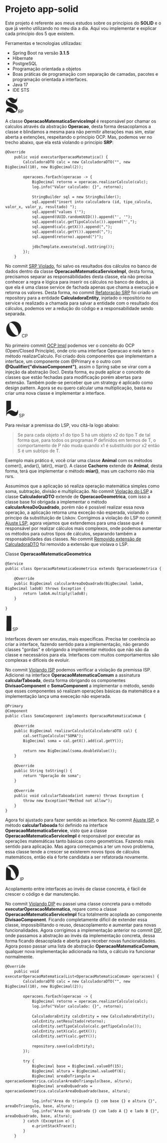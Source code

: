 # Projeto app-solid
Este projeto é referente aos meus estudos sobre os princípios do **SOLID** e o que já venho utilizando no meu dia a dia. 
Aqui vou implementar e explicar cada princípio dos 5 que existem.

Ferramentas e tecnologias utilizadas: 
- Spring Boot na versão **3.1.5**
- Hibernate
- PostgreSQL
- Programação orientada a objetos
- Boas práticas de programação com separação de camadas, pacotes e programação orientada a interfaces.
- Java 17
- IDE STS

![S](https://github.com/guigomes91/app-solid/blob/master/src/main/resources/static/assets/S_BG.png)RP

A classe **OperacaoMatematicaServiceImpl** é responsável por chamar os calculos através da abstração **Operacao**, desta forma desacoplamos a classe e blindamos a mesma 
para não permitir alterações mas sim, estar aberta a extenções, respeitando o principio OCP. Mas, podemos ver no trecho abaixo, que ela está violando o principio **SRP**:

```
@Override
	public void executarOperacaoMatematica() {
		CalculadoraDTO calc = new CalculadoraDTO("", new BigDecimal(10), new BigDecimal(2));
		
		operacoes.forEach(operacao -> {
			BigDecimal retorno = operacao.realizarCalculo(calc);
			log.info("Valor calculado: {}", retorno);
			
			StringBuilder sql = new StringBuilder();
			sql.append("insert into calculadora (id, tipo_calculo, valor_x, valor_y, resultado) ");
			sql.append("values ('");
			sql.append(UUID.randomUUID()).append("', '");
			sql.append(calc.getTipoCalculo()).append("',");
			sql.append(calc.getX()).append(",");
			sql.append(calc.getY()).append(",");
			sql.append(retorno).append(")");
			
			jdbcTemplate.execute(sql.toString());
		});
	}
```

No commit [SRP Violado](https://github.com/guigomes91/app-solid/commit/b915013f2ce0c2241a0f3c00b525afbd60cdbb98), foi salvo os resultados dos cálculos no banco de dados dentro da classe **OperacaoMatematicaServiceImpl**, desta forma, precisamos
separar as responsábilidades desta classe, ela não precisa conhecer a regra e lógica para inserir os cálculos no banco de dados, já que ela é uma classe service de fachada apenas que chama a execução e retorna os valores.
Desta forma, no commit [Refatoração SRP](https://github.com/guigomes91/app-solid/commit/cb8b1b5686479bb831b306cb47e290e6b8a54f60) foi criado um repository para a entidade **CalculadoraEntity**, injetado o repositório no service e realizado a chamada para salvar 
a entidade com o resultado dos cálculos, podemos ver a redução do código e a responsabilidade sendo separada.

![O](https://github.com/guigomes91/app-solid/blob/master/src/main/resources/static/assets/O_BG.png)CP

No primeiro commit [OCP Impl](https://github.com/guigomes91/app-solid/commit/865ea4fc5244968d8bec768f9139abf88d415339#diff-bb2848a183e7299ddae9d28f9c750c17468172083578132930a1f9f52a6a350f) podemos ver o conceito do OCP (Open/Closed Principle), onde crio uma interface Operacao e nela tem o método realizarCalculo.
Foi criado dois componentes que implementam a interface, um componente com @Primary e o outro com **@Qualifier("divisaoComponent")**, assim o Spring sabe se virar com a injeção da 
abstração (Ioc).
Desta forma, eu pude aplicar o conceito de classes que estão fechadas para modificação porém abertas para extensão. Também pode-se perceber que um strategy é aplicado
como design pattern. Agora se eu quero calcular uma multiplicação, basta eu criar uma nova classe e implementar a interface.

![L](https://github.com/guigomes91/app-solid/blob/master/src/main/resources/static/assets/L_BG.png)SP

Para revisar a premissa do LSP, vou citá-la logo abaixo:

>Se para cada objeto x1 do tipo S há um objeto x2 do tipo T de tal forma que, para todos os programas P definidos em termos de T,
>o comportamento de P não muda quando x1 é substituído por x2 então S é um subtipo de T.

Exemplo mais prático é, você criar uma classe **Animal** com os métodos comer(), andar(), latir(), miar().
A classe **Cachorro** extende de **Animal**, desta forma, terá que implementar o método **miar()**, mas um cachorro não mia rsrs.

Assumimos que a aplicação só realiza operação matemática simples como soma, subtração, divisão e multiplicação. No commit [Violação do LSP](https://github.com/guigomes91/app-solid/commit/ca09858bfcdd9577eeae97dd9e9ded220d835bd0) a classe **CalculadoraDTO** extende de 
**OperacaoGeometrica**, com isso a classe base foi obrigada a implementar o método **calcularAreaDoQuadrado**, porém não é possível realizar essa nova operação, a aplicação retorna uma exceção não esperada, violando o principo da substituição de Liskov.
Corrigimos a violação do LSP no commit [Ajuste LSP](https://github.com/guigomes91/app-solid/commit/6aca9ea441a608f8d90aece1b11dcd19a3b1504a), agora vejamos que extendemos para uma classe que é responsável por realizar cálculos mais complexos, onde podemos aumentar os métodos para outros tipos de cálculos, separando também a responsabilidades das classes.
No commit [Removido extensão de CalculadoraDTO](https://github.com/guigomes91/app-solid/commit/5fee06d20350a8a42fa6dbf27119989b5be407d2) foi removido a extensão que violava o LSP.

Classe **OperacaoMatematicaGeometrica**

```
@Service
public class OperacaoMatematicaGeometrica extends OperacaoGeometrica {
	
	@Override
	public BigDecimal calcularAreaDoQuadrado(BigDecimal ladoA, BigDecimal ladoB) throws Exception {
		return ladoA.multiply(ladoB);
	}

}
```

![I](https://github.com/guigomes91/app-solid/blob/master/src/main/resources/static/assets/I_BG.png)SP

Interfaces devem ser enxutas, mais especificas. Precisa ter coerência ao criar a interface, fazendo sentido para a implementação, não gerando classes "gordas" e obrigando a implementar métodos que não são da classe e necessários para ela. 
Interfaces com muitos comportamentos são complexas e difíceis de evoluir.

No commit [Violando ISP](https://github.com/guigomes91/app-solid/commit/5f1e64e735159b599adda48a1b93f975f4cba302) podemos verificar a violação da premissa ISP. Adicionei na interface **OperacaoMatematicaComum**
a assinatura **calcularTaboada**, desta forma obrigando os componentes **DivisaoComponent** e **SomaComponent** a implementar o método, sendo que esses componentes só realizam operações básicas da matemática e a implementação lança uma execeção não esperada.

```
@Primary
@Component
public class SomaComponent implements OperacaoMatematicaComum {

	@Override
	public BigDecimal realizarCalculo(CalculadoraDTO cal) {
		cal.setTipoCalculo("SOMA");
		BigDecimal soma = cal.getX().add(cal.getY());
		
		return new BigDecimal(soma.doubleValue());
	}

	@Override
	public String toString() {
		return "Operação de soma";
	}

	@Override
	public void calcularTaboada(int numero) throws Exception {
		throw new Exception("Method not allow");
	}
}
```
Agora foi ajustado para fazer sentido as interface. No commit [Ajuste ISP](https://github.com/guigomes91/app-solid/commit/d88c3fdbc389bfc7e632aa83b8ec8889a796ce28), o método **calcularTaboada** foi definido na 
interface **OperacaoMatematicaService**, visto que a classe **OperacaoMatematicaServiceImpl** é responsável por executar as operações matemáticas tanto básicas como geometricas. Fazendo mais sentido para aplicação.
Mas agora começamos a ter um novo problema, essa classe tende a crescer se existerem novos tipos de cálculos matemáticos, então ela é forte candidata a ser refatorada novamente.

![D](https://github.com/guigomes91/app-solid/blob/master/src/main/resources/static/assets/D_BG.png)IP

Acoplamento entre interfaces ao invés de classe concreta, é fácil de crescer o código e dar manutenção. 

No commit [Violando DIP](https://github.com/guigomes91/app-solid/commit/aaf22270e2b918872d06f3287c780580bac74965) eu passei uma classe concreta para o método **executarOperacaoMatematica**, repare como a classe **OperacaoMatematicaServiceImpl** fica totalmente 
acoplada ao componente **DivisaoComponent**. Ficando completamente dificil de extender essa classe, impossibilitando o reuso, desacoplamento e aumentar para novas funcionalidades.
Agora corrigimos a implementação anterior no commit [DIP](https://github.com/guigomes91/app-solid/commit/6653c611b5d17863090bff5f182a297cb804430f), onde passamos a abstração ao invés da implementação concreta, dessa forma ficando desacoplada e aberta para receber novas
funcionalidades. Agora posso passar uma lista de abstração **OperacaoMatematicaComum**, qualquer nova implementação adicionada na lista, o cálculo ira funcionar normalmente.

```
@Override
	public void executarOperacaoMatematica(List<OperacaoMatematicaComum> operacoes) {
		CalculadoraDTO calc = new CalculadoraDTO("", new BigDecimal(10), new BigDecimal(2));
		
		operacoes.forEach(operacao -> {
			BigDecimal retorno = operacao.realizarCalculo(calc);
			log.info("Valor calculado: {}", retorno);
			
			CalculadoraEntity calcEntity = new CalculadoraEntity();
			calcEntity.setResultado(retorno);
			calcEntity.setTipoCalculo(calc.getTipoCalculo());
			calcEntity.setX(calc.getX());
			calcEntity.setY(calc.getY());
			
			repository.save(calcEntity);
		});
		
		try {
			BigDecimal base = BigDecimal.valueOf(15);
			BigDecimal altura = BigDecimal.valueOf(6);
			BigDecimal areaDoTriangulo = operacaoGeometrica.calcularAreaDoTriangulo(base, altura);
			BigDecimal areaDoQuadrado = operacaoGeometrica.calcularAreaDoQuadrado(base, altura);
			
			log.info("Area do triangulo {} com base {} e altura {}", areaDoTriangulo, base, altura);
			log.info("Area do quadrado {} com lado A {} e lado B {}", areaDoQuadrado, base, altura);
		} catch (Exception e) {
			e.printStackTrace();
		}
	}
```
